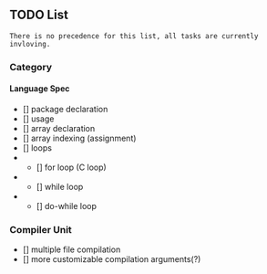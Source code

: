 ## TODO List
``There is no precedence for this list, all tasks are currently invloving.``
### Category
#### Language Spec

- [] package declaration
- [] usage
- [] array declaration
- [] array indexing (assignment)
- [] loops
- - [] for loop (C loop)
- - [] while loop
- - [] do-while loop

### Compiler Unit

- [] multiple file compilation
- [] more customizable compilation arguments(?)
